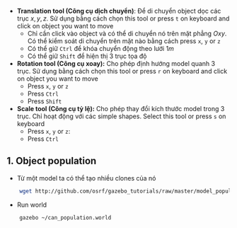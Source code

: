 - **Translation tool (Công cụ dịch chuyển)**: Để di chuyển object dọc các trục $x, y, z$. Sử dụng bằng cách chọn this tool or press `t` on keyboard and click on object you want to move
	- Chỉ cần click vào object và có thể di chuyển nó trên mặt phẳng $Oxy$. Có thể kiểm soát di chuyển trên mặt nào bằng cách press `x`, `y` or `z`
	- Có thể giữ `Ctrl` để khóa chuyển động theo lưới $1m$
	- Có thể giữ `Shift` để hiện thị 3 trục tọa độ
- **Rotation tool (Công cụ xoay):** Cho phép định hướng model quanh 3 trục. Sử dụng bằng cách chọn this tool or press `r` on keyboard and click on object you want to move
	- Press `x`, `y` or `z`
	- Press `Ctrl`
	- Press `Shift`
- **Scale tool (Công cụ tỷ lệ):** Cho phép thay đổi kích thước model trong 3 trục. Chỉ hoạt động với các simple shapes. Select this tool or press `s` on keyboard
	- Press `x`, `y` or `z`:
	- Press `Ctrl`



## 1. Object population 

- Từ một model ta có thể tạo nhiều clones của nó

```bash
	wget http://github.com/osrf/gazebo_tutorials/raw/master/model_population/files/can_population.world
```

- Run world

```bash
	gazebo ~/can_population.world
```


